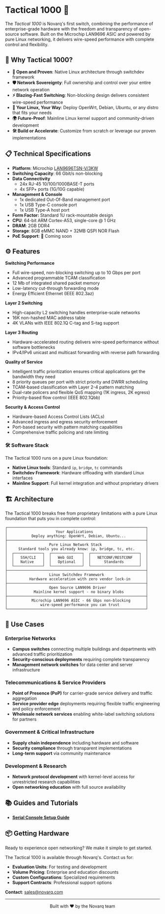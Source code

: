 # Tactical 1000 🚀

The _Tactical 1000_ is Novarq's first switch, combining the performance of enterprise-grade hardware with the freedom and transparency of open-source software. Built on the Microchip LAN9696 ASIC and powered by pure Linux networking, it delivers wire-speed performance with complete control and flexibility.

## 🌟 Why Tactical 1000?

- **💎 Open and Proven**: Native Linux architecture through switchdev framework
- **🛡️ Network Sovereignty**: Full ownership and control over your entire network operation
- **⚡ Blazing-Fast Switching**: Non-blocking design delivers consistent wire-speed performance
- **🐧 Your Linux, Your Way**: Deploy OpenWrt, Debian, Ubuntu, or any distro that fits your needs
- **🌍 Future-Proof**: Mainline Linux kernel support and community-driven development
- **🛠️ Build or Accelerate**: Customize from scratch or leverage our proven implementations

## 📋 Technical Specifications

- **Platform**: Microchip [LAN9696TSN-V/3KW](https://www.microchip.com/en-us/product/lan9696)
- **Switching Capacity**: 66 Gbit/s non-blocking
- **Data Connectivity**
  - 24x RJ-45 10/100/1000BASE-T ports
  - 4x SFP+ ports (1G/10G capable)
- **Management & Console**
  - 1x dedicated Out-Of-Band management port
  - 1x USB Type-C console port
  - 1x USB Type-A host port
- **Form Factor:** Standard 1U rack-mountable design
- **CPU**: 64-bit ARM Cortex-A53, single-core @ 1 GHz
- **DRAM**: 2GB DDR4
- **Storage**: 8GB eMMC NAND + 32MB QSPI NOR Flash
- **PoE Support**: 🚧 Coming soon

## ⚙️ Features

**Switching Performance**
- Full wire-speed, non-blocking switching up to 10 Gbps per port
- Advanced programmable TCAM classification
- 12 Mb of integrated shared packet memory
- Low-latency cut-through forwarding mode
- Energy Efficient Ethernet (IEEE 802.3az)

**Layer 2 Switching**
- High-capacity L2 switching handles enterprise-scale networks
- 16K non-hashed MAC address table
- 4K VLANs with IEEE 802.1Q C-tag and S-tag support

**Layer 3 Routing**
- Hardware-accelerated routing delivers wire-speed performance without software bottlenecks
- IPv4/IPv6 unicast and multicast forwarding with reverse path forwarding

**Quality of Service**
- Intelligent traffic prioritization ensures critical applications get the bandwidth they need
- 8 priority queues per port with strict priority and DWRR scheduling
- TCAM-based classification with Layer 2-4 pattern matching
- Dual-rate policers and flexible QoS mapping (1K ingress, 2K egress)
- Priority-based flow control (IEEE 802.1Qbb)

**Security & Access Control**
- Hardware-based Access Control Lists (ACLs)
- Advanced ingress and egress security enforcement
- Port-based security with pattern matching capabilities
- Comprehensive traffic policing and rate limiting

### 🛠️ Software Stack

The Tactical 1000 runs on a pure Linux foundation:

- **Native Linux tools**: Standard `ip`, `bridge`, `tc` commands
- **Switchdev Framework**: Hardware offloading with standard Linux interfaces
- **Mainline Support**: Full kernel integration and without proprietary drivers 

## 🏗️ Architecture

The Tactical 1000 breaks free from proprietary limitations with a pure Linux foundation that puts you in complete control:

```
┌───────────────────────────────────────────────────────────────┐
│                      Your Applications                        │
│           Deploy anything: OpenWrt, Debian, Ubuntu...         │
├───────────────────────────────────────────────────────────────┤
│                   Pure Linux Network Stack                    │
│     Standard tools you already know: ip, bridge, tc, etc.     │
│  ┌─────────────┐  ┌──────────────┐  ┌──────────────────────┐  │
│  │   SSH/CLI   │  │   Web GUI    │  │   NETCONF/RESTCONF   │  │
│  │   Native    │  │   Optional   │  │      Standards       │  │
│  └─────────────┘  └──────────────┘  └──────────────────────┘  │
├───────────────────────────────────────────────────────────────┤
│                   Linux Switchdev Framework                   │
│          Hardware acceleration with zero vendor lock-in       │
├───────────────────────────────────────────────────────────────┤
│                   Open Source LAN9696 Driver                  │
│            Mainline kernel support - no binary blobs          │
├───────────────────────────────────────────────────────────────┤
│           Microchip LAN9696 ASIC - 66 Gbps non-blocking       │
│               wire-speed performance you can trust            │
└───────────────────────────────────────────────────────────────┘
```


## 🏢 Use Cases

### Enterprise Networks
- **Campus switches** connecting multiple buildings and departments with advanced traffic prioritization
- **Security-conscious deployments** requiring complete transparency
- **Management network switches** for data center and server infrastructure

### Telecommunications & Service Providers
- **Point of Presence (PoP)** for carrier-grade service delivery and traffic aggregation
- **Service provider edge** deployments requiring flexible traffic engineering and policy enforcement
- **Wholesale network services** enabling white-label switching solutions for partners

### Government & Critical Infrastructure
- **Supply chain independence** including hardware and software
- **Security compliance** through transparent implementations
- **Long-term support** via community maintenance

### Development & Research
- **Network protocol development** with kernel-level access for unrestricted research capabilities
- **Open networking education** with full source availability

## 📚 Guides and Tutorials
- [**Serial Console Setup Guide**](docs/serial-console-access.md)

## 📦 Getting Hardware

Ready to experience open networking? We make it simple to get started.

The Tactical 1000 is available through Novarq's. Contact us for:
- **Evaluation Units**: For testing and development
- **Volume Pricing**: Enterprise and education discounts
- **Custom Configurations**: Specialized requirements
- **Support Contracts**: Professional support options

**Contact**: [sales@novarq.com](mailto:sales@novarq.com)

---
<p align="center">Built with ❤️ by the Novarq team</p>
